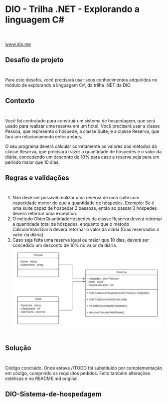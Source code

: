 # DIO - Trilha .NET - Explorando a linguagem C# <br></br>
www.dio.me

## Desafio de projeto <br></br>
Para este desafio, você precisará usar seus conhecimentos adquiridos no módulo de explorando a linguagem C#, da trilha .NET da DIO.

## Contexto <br></br>
Você foi contratado para construir um sistema de hospedagem, que será usado para realizar uma reserva em um hotel. Você precisará usar a classe Pessoa, que representa o hóspede, a classe Suíte, e a classe Reserva, que fará um relacionamento entre ambos.

O seu programa deverá cálcular corretamente os valores dos métodos da classe Reserva, que precisará trazer a quantidade de hóspedes e o valor da diária, concedendo um desconto de 10% para caso a reserva seja para um período maior que 10 dias.

## Regras e validações  <br></br>
1. Não deve ser possível realizar uma reserva de uma suíte com capacidade menor do que a quantidade de hóspedes. Exemplo: Se é uma suíte capaz de hospedar 2 pessoas, então ao passar 3 hóspedes deverá retornar uma exception.
2. O método ObterQuantidadeHospedes da classe Reserva deverá retornar a quantidade total de hóspedes, enquanto que o método CalcularValorDiaria deverá retornar o valor da diária (Dias reservados x valor da diária).
3. Caso seja feita uma reserva igual ou maior que 10 dias, deverá ser concedido um desconto de 10% no valor da diária.![Imagens](/diagrama_classe_hotel.png)  <br></br>

## Solução <br></br>
Código concluído. Onde estava //TODO foi substituído por complementação em código, cumprindo os requisitos pedidos. Feito também alterações estéticas e no README.md original.
## D I O - S i s t e m a - d e - h o s p e d a g e m 
 
 
